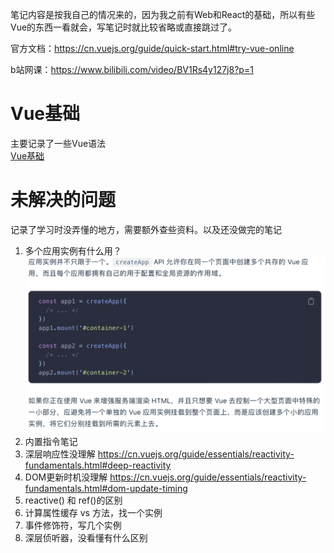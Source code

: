 笔记内容是按我自己的情况来的，因为我之前有Web和React的基础，所以有些Vue的东西一看就会，写笔记时就比较省略或直接跳过了。

官方文档：https://cn.vuejs.org/guide/quick-start.html#try-vue-online

b站网课：https://www.bilibili.com/video/BV1Rs4y127j8?p=1

# Vue基础
主要记录了一些Vue语法  
[Vue基础](notes/Vue基础.md)

# 未解决的问题
记录了学习时没弄懂的地方，需要额外查些资料。以及还没做完的笔记

1. 多个应用实例有什么用？![Alt text](images/image-1.png)
2. 内置指令笔记
3. 深层响应性没理解 https://cn.vuejs.org/guide/essentials/reactivity-fundamentals.html#deep-reactivity
4. DOM更新时机没理解 https://cn.vuejs.org/guide/essentials/reactivity-fundamentals.html#dom-update-timing
5. reactive() 和 ref()的区别
6. 计算属性缓存 vs 方法，找一个实例
7. 事件修饰符，写几个实例
8. 深层侦听器，没看懂有什么区别